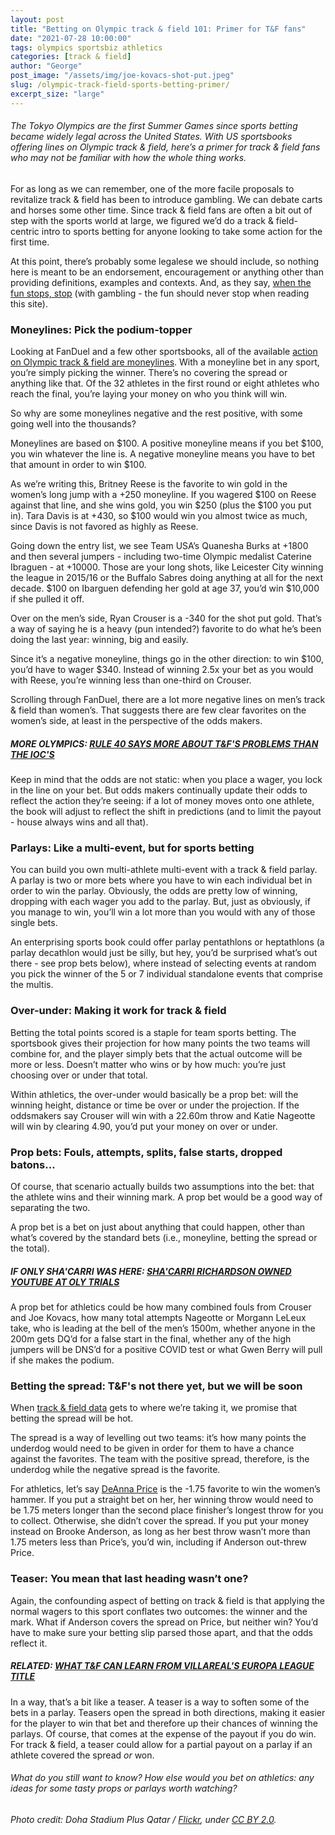 ```yaml
---
layout: post
title: "Betting on Olympic track & field 101: Primer for T&F fans"
date: "2021-07-28 10:00:00"
tags: olympics sportsbiz athletics
categories: [track & field]
author: "George"
post_image: "/assets/img/joe-kovacs-shot-put.jpeg"
slug: /olympic-track-field-sports-betting-primer/
excerpt_size: "large"
---
```


<h6>The Tokyo Olympics are the first Summer Games since sports betting became widely legal across the United States. With US sportsbooks offering lines on Olympic track & field, here’s a primer for track & field fans who may not be familiar with how the whole thing works.</h6>

For as long as we can remember, one of the more facile proposals to revitalize track & field has been to introduce gambling. We can debate carts and horses some other time. Since track & field fans are often a bit out of step with the sports world at large, we figured we’d do a track & field-centric intro to sports betting for anyone looking to take some action for the first time.

At this point, there’s probably some legalese we should include, so nothing here is meant to be an endorsement, encouragement or anything other than providing definitions, examples and contexts. And, as they say, [when the fun stops, stop](http://www.whenthefunstops.com/) (with gambling - the fun should never stop when reading this site).

### Moneylines: Pick the podium-topper

Looking at FanDuel and a few other sportsbooks, all of the available [action on Olympic track & field are moneylines](https://sportsbook.fanduel.com/athletics/women's-olympics-2020). With a moneyline bet in any sport, you’re simply picking the winner. There’s no covering the spread or anything like that. Of the 32 athletes in the first round or eight athletes who reach the final, you’re laying your money on who you think will win.

So why are some moneylines negative and the rest positive, with some going well into the thousands?

Moneylines are based on $100. A positive moneyline means if you bet $100, you win whatever the line is. A negative moneyline means you have to bet that amount in order to win $100.

As we’re writing this, Britney Reese is the favorite to win gold in the women’s long jump with a +250 moneyline. If you wagered $100 on Reese against that line, and she wins gold, you win $250 (plus the $100 you put in). Tara Davis is at +430, so $100 would win you almost twice as much, since Davis is not favored as highly as Reese.

Going down the entry list, we see Team USA’s Quanesha Burks at +1800 and then several jumpers - including two-time Olympic medalist Caterine Ibraguen - at +10000. Those are your long shots, like Leicester City winning the league in 2015/16 or the Buffalo Sabres doing anything at all for the next decade. $100 on Ibarguen defending her gold at age 37, you’d win $10,000 if she pulled it off.

Over on the men’s side, Ryan Crouser is a -340 for the shot put gold. That’s a way of saying he is a heavy (pun intended?) favorite to do what he’s been doing the last year: winning, big and easily.

Since it’s a negative moneyline, things go in the other direction: to win $100, you’d have to wager $340. Instead of winning 2.5x your bet as you would with Reese, you’re winning less than one-third on Crouser.

Scrolling through FanDuel, there are a lot more negative lines on men’s track & field than women’s. That suggests there are few clear favorites on the women’s side, at least in the perspective of the odds makers.

##### MORE OLYMPICS: [RULE 40 SAYS MORE ABOUT T&F'S PROBLEMS THAN THE IOC'S](https://nalathletics.com/blog/2021/07/14/rule-40-track-and-field)

Keep in mind that the odds are not static: when you place a wager, you lock in the line on your bet. But odds makers continually update their odds to reflect the action they’re seeing: if a lot of money moves onto one athlete, the book will adjust to reflect the shift in predictions (and to limit the payout - house always wins and all that).

### Parlays: Like a multi-event, but for sports betting

You can build you own multi-athlete multi-event with a track & field parlay. A parlay is two or more bets where you have to win each individual bet in order to win the parlay. Obviously, the odds are pretty low of winning, dropping with each wager you add to the parlay. But, just as obviously, if you manage to win, you’ll win a lot more than you would with any of those single bets.

An enterprising sports book could offer parlay pentathlons or heptathlons (a parlay decathlon would just be silly, but hey, you’d be surprised what’s out there - see prop bets below), where instead of selecting events at random you pick the winner of the 5 or 7 individual standalone events that comprise the multis.

### Over-under: Making it work for track & field

Betting the total points scored is a staple for team sports betting. The sportsbook gives their projection for how many points the two teams will combine for, and the player simply bets that the actual outcome will be more or less. Doesn’t matter who wins or by how much: you’re just choosing over or under that total.

Within athletics, the over-under would basically be a prop bet: will the winning height, distance or time be over or under the projection. If the oddsmakers say Crouser will win with a 22.60m throw and Katie Nageotte will win by clearing 4.90, you’d put your money on over or under.

### Prop bets: Fouls, attempts, splits, false starts, dropped batons…

Of course, that scenario actually builds two assumptions into the bet: that the athlete wins and their winning mark. A prop bet would be a good way of separating the two.

A prop bet is a bet on just about anything that could happen, other than what’s covered by the standard bets (i.e., moneyline, betting the spread or the total).

##### IF ONLY SHA'CARRI WAS HERE: [SHA'CARRI RICHARDSON OWNED YOUTUBE AT OLY TRIALS](https://nalathletics.com/blog/2021/06/29/track-field-olympic-trials-youtube-views-shacarri-richardson)

A prop bet for athletics could be how many combined fouls from Crouser and Joe Kovacs, how many total attempts Nageotte or Morgann LeLeux take, who is leading at the bell of the men’s 1500m, whether anyone in the 200m gets DQ’d for a false start in the final, whether any of the high jumpers will be DNS’d for a positive COVID test or what Gwen Berry will pull if she makes the podium.

### Betting the spread: T&F's not there yet, but we will be soon

When [track & field data](https://cran.r-project.org/web/packages/JumpeR/index.html) gets to where we’re taking it, we promise that betting the spread will be hot.

The spread is a way of levelling out two teams: it’s how many points the underdog would need to be given in order for them to have a chance against the favorites. The team with the positive spread, therefore, is the underdog while the negative spread is the favorite.

For athletics, let’s say [DeAnna Price](https://nalathletics.com/blog/2021/06/29/track-field-olympic-trials-youtube-views-shacarri-richardson) is the -1.75 favorite to win the women’s hammer. If you put a straight bet on her, her winning throw would need to be 1.75 meters longer than the second place finisher’s longest throw for you to collect. Otherwise, she didn’t cover the spread. If you put your money instead on Brooke Anderson, as long as her best throw wasn’t more than 1.75 meters less than Price’s, you’d win, including if Anderson out-threw Price.

### Teaser: You mean that last heading wasn’t one?

Again, the confounding aspect of betting on track & field is that applying the normal wagers to this sport conflates two outcomes: the winner and the mark. What if Anderson covers the spread on Price, but neither win? You’d have to make sure your betting slip parsed those apart, and that the odds reflect it.

##### RELATED: [WHAT T&F CAN LEARN FROM VILLAREAL'S EUROPA LEAGUE TITLE](https://nalathletics.com/blog/2021/05/27/track-and-field-lessons-learned-villareal-europa-league)

In a way, that’s a bit like a teaser. A teaser is a way to soften some of the bets in a parlay. Teasers open the spread in both directions, making it easier for the player to win that bet and therefore up their chances of winning the parlays. Of course, that comes at the expense of the payout if you do win. For track & field, a teaser could allow for a partial payout on a parlay if an athlete covered the spread <em>or</em> won.

<h6>What do you still want to know? How else would you bet on athletics: any ideas for some tasty props or parlays worth watching?</h6>

<em>Photo credit: Doha Stadium Plus Qatar / [Flickr](https://flic.kr/p/tdSFVW), under [CC BY 2.0](https://creativecommons.org/licenses/by/2.0/).</em>
